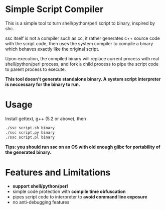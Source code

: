 # Simple Script Compiler

This is a simple tool to turn shell/python/perl script to binary, inspired by shc.

ssc itself is not a compiler such as cc, it rather generates c++ source code with the script code, then uses the system compiler to compile a binary which behaves exactly like the original script.

Upon execution, the compiled binary will replace current process with real shell/python/perl process, and fork a child process to pipe the script code to parent process to execute.

**This tool doesn't generate standalone binary. A system script interpreter is neccessary for the binary to run.**

# Usage

Install gettext, g++ (5.2 or above), then

```bash
./ssc script.sh binary
./ssc script.py binary
./ssc script.pl binary
```

**Tips: you should run ssc on an OS with old enough glibc for portability of the generated binary.**

# Features and Limitations

* **support shell/python/perl**
* simple code protection with **compile time obfuscation**
* pipes script code to interpreter to **avoid command line exposure**
* no anti-debugging features
